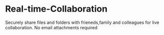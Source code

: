 # Real-time-Collaboration

Securely share files and folders with frieneds,family and colleagues for live collaboration. No email attachments required
